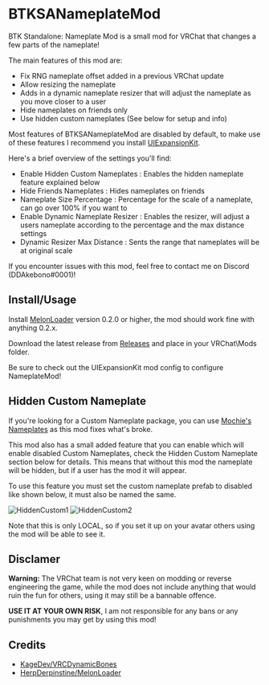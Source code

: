 # BTKSANameplateMod
BTK Standalone: Nameplate Mod is a small mod for VRChat that changes a few parts of the nameplate!

The main features of this mod are:
 - Fix RNG nameplate offset added in a previous VRChat update
 - Allow resizing the nameplate
 - Adds in a dynamic nameplate resizer that will adjust the nameplate as you move closer to a user
 - Hide nameplates on friends only
 - Use hidden custom nameplates (See below for setup and info)

Most features of BTKSANameplateMod are disabled by default, to make use of these features I recommend you install [UIExpansionKit](https://github.com/knah/VRCMods).

Here's a brief overview of the settings you'll find:
 - Enable Hidden Custom Nameplates : Enables the hidden nameplate feature explained below
 - Hide Friends Nameplates : Hides nameplates on friends
 - Nameplate Size Percentage : Percentage for the scale of a nameplate, can go over 100% if you want to
 - Enable Dynamic Nameplate Resizer : Enables the resizer, will adjust a users nameplate according to the percentage and the max distance settings
 - Dynamic Resizer Max Distance : Sents the range that nameplates will be at original scale

If you encounter issues with this mod, feel free to contact me on Discord (DDAkebono#0001)!

## Install/Usage
Install [MelonLoader](https://github.com/HerpDerpinstine/MelonLoader) version 0.2.0 or higher, the mod should work fine with anything 0.2.x.

Download the latest release from [Releases](https://github.com/ddakebono/BTKSANameplateFix/releases) and place in your VRChat\Mods folder.

Be sure to check out the UIExpansionKit mod config to configure NameplateMod!

## Hidden Custom Nameplate
If you're looking for a Custom Nameplate package, you can use [Mochie's Nameplates](https://www.patreon.com/posts/no-longer-works-36966815) as this mod fixes what's broke.

This mod also has a small added feature that you can enable which will enable disabled Custom Nameplates, check the Hidden Custom Nameplate section below for details.
This means that without this mod the nameplate will be hidden, but if a user has the mod it will appear.

To use this feature you must set the custom nameplate prefab to disabled like shown below, it must also be named the same.

![HiddenCustom1](http://aurares.potato.moe/git/HiddenCustom1.png) ![HiddenCustom2](http://aurares.potato.moe/git/HiddenCustom2.png)

Note that this is only LOCAL, so if you set it up on your avatar others using the mod will be able to see it.

## Disclamer
**Warning:** The VRChat team is not very keen on modding or reverse engineering the game, while the mod does not include anything that would ruin the fun for others, using it may still be a bannable offence.

**USE IT AT YOUR OWN RISK**, I am not responsible for any bans or any punishments you may get by using this mod!

## Credits
* [KageDev/VRCDynamicBones](https://github.com/KageDev/VRCDynamicBones)
* [HerpDerpinstine/MelonLoader](https://github.com/HerpDerpinstine/MelonLoader)




